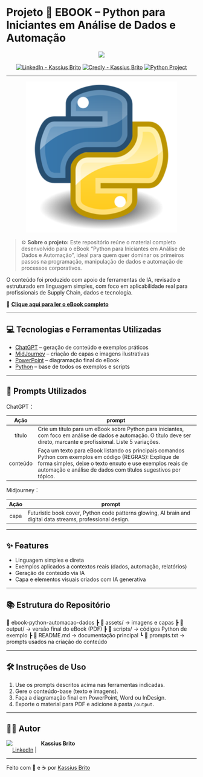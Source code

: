 # Projeto 📘 EBOOK – Python para Iniciantes em Análise de Dados e Automação 
<p align="center">
    <img width="120" src=".github/assets/banner.png">
</p>

<p align="center">
<a href="https://www.linkedin.com/in/kassius-kb/"><img src="https://img.shields.io/badge/LinkedIn-Kassius%20Brito-0A66C2?logo=linkedin&logoColor=white" alt="LinkedIn - Kassius Brito"></a>
<a href="https://www.credly.com/users/kassius-brito/badges#credly"><img src="https://img.shields.io/badge/Credly-Certifications-orange?logo=credly&logoColor=white" alt="Credly - Kassius Brito"></a>
<a href="https://www.python.org/" title="Go to Python homepage"><img src="https://img.shields.io/badge/Python-Automation%20%26%20Data%20Analysis-blue?logo=python&amp;logoColor=yellow" alt="Python Project"></a>
</p>

-------

<p align="center">
<img 
    src="./assets/cover.png"
    width="400"  
/>
</p>



> ⚙️ **Sobre o projeto:** Este repositório reúne o material completo desenvolvido para o eBook “Python para Iniciantes em Análise de Dados e Automação”, ideal para quem quer dominar os primeiros passos na programação, manipulação de dados e automação de processos corporativos.  

O conteúdo foi produzido com apoio de ferramentas de IA, revisado e estruturado em linguagem simples, com foco em aplicabilidade real para profissionais de Supply Chain, dados e tecnologia.  

📗 [**Clique aqui para ler o eBook completo**](https://github.com/Kassius1996/ebook-python-automacao-dados/blob/main/output/Ebook_Python_Automacao.pdf)

---

## 💻 Tecnologias e Ferramentas Utilizadas

- [ChatGPT](https://chat.openai.com/) – geração de conteúdo e exemplos práticos  
- [MidJourney](https://www.midjourney.com/app/) – criação de capas e imagens ilustrativas  
- [PowerPoint](https://www.microsoft.com/en/microsoft-365/powerpoint) – diagramação final do eBook  
- [Python](https://www.python.org/) – base de todos os exemplos e scripts  

---

## 🧠 Prompts Utilizados

ChatGPT：

|   Ação   | prompt                                                                                                                                                                                                                                                                                            |
| :------: | -------------------------------------------------------------------------------------------------------------------------------------------------------------------------------------------------------------------------------------------------------------------------------------------------- |
|  título  | Crie um título para um eBook sobre Python para iniciantes, com foco em análise de dados e automação. O título deve ser direto, marcante e profissional. Liste 5 variações.                                                                                                                        |
| conteúdo | Faça um texto para eBook listando os principais comandos Python com exemplos em código {REGRAS}: Explique de forma simples, deixe o texto enxuto e use exemplos reais de automação e análise de dados com títulos sugestivos por tópico.                                                        |

Midjourney：

|  Ação  | prompt                                                                                                       |
| :----: | ------------------------------------------------------------------------------------------------------------ |
| capa   | Futuristic book cover, Python code patterns glowing, AI brain and digital data streams, professional design. |

---

## ✨ Features

- Linguagem simples e direta  
- Exemplos aplicados a contextos reais (dados, automação, relatórios)  
- Geração de conteúdo via IA  
- Capa e elementos visuais criados com IA generativa  

---

## 📚 Estrutura do Repositório

📂 ebook-python-automacao-dados
┣ 📁 assets/ → imagens e capas
┣ 📁 output/ → versão final do eBook (PDF)
┣ 📁 scripts/ → códigos Python de exemplo
┣ 📄 README.md → documentação principal
┗ 📄 prompts.txt → prompts usados na criação do conteúdo


---

## 🛠️ Instruções de Uso

1. Use os prompts descritos acima nas ferramentas indicadas.  
2. Gere o conteúdo-base (texto e imagens).  
3. Faça a diagramação final em PowerPoint, Word ou InDesign.  
4. Exporte o material para PDF e adicione à pasta `/output`.  

---

## 👨‍💻 Autor

<p>
    <img 
      align=left 
      margin=10 
      width=80 
      src="https://avatars.githubusercontent.com/u/166886301?v=4"
    />
    <p>&nbsp;&nbsp;&nbsp;<strong>Kassius Brito</strong><br>
    &nbsp;&nbsp;&nbsp;
        <a href="https://www.linkedin.com/in/kassius-kb">LinkedIn</a>&nbsp;|&nbsp;
        </p>
</p>

---

Feito com 🧠 e ☕ por [Kassius Brito](https://github.com/Kassius1996)

